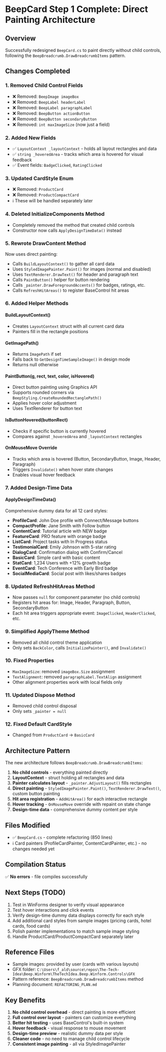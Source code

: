 # BeepCard Step 1 Complete: Direct Painting Architecture

## Overview
Successfully redesigned `BeepCard.cs` to paint directly without child controls, following the `BeepBreadcrumb.DrawBreadcrumbItems` pattern.

## Changes Completed

### 1. Removed Child Control Fields
- ❌ Removed: `BeepImage imageBox`
- ❌ Removed: `BeepLabel headerLabel`
- ❌ Removed: `BeepLabel paragraphLabel`
- ❌ Removed: `BeepButton actionButton`
- ❌ Removed: `BeepButton secondaryButton`
- ❌ Removed: `int maxImageSize` (now just a field)

### 2. Added New Fields
- ✅ `LayoutContext _layoutContext` - holds all layout rectangles and data
- ✅ `string _hoveredArea` - tracks which area is hovered for visual feedback
- ✅ Event fields: `BadgeClicked`, `RatingClicked`

### 3. Updated CardStyle Enum
- ❌ Removed: `ProductCard`
- ❌ Removed: `ProductCompactCard`
- ℹ️ These will be handled separately later

### 4. Deleted InitializeComponents Method
- Completely removed the method that created child controls
- Constructor now calls `ApplyDesignTimeData()` instead

### 5. Rewrote DrawContent Method
Now uses direct painting:
- Calls `BuildLayoutContext()` to gather all card data
- Uses `StyledImagePainter.Paint()` for images (normal and disabled)
- Uses `TextRenderer.DrawText()` for header and paragraph text
- Calls `PaintButton()` helper for button rendering
- Calls `_painter.DrawForegroundAccents()` for badges, ratings, etc.
- Calls `RefreshHitAreas()` to register BaseControl hit areas

### 6. Added Helper Methods

#### BuildLayoutContext()
- Creates `LayoutContext` struct with all current card data
- Painters fill in the rectangle positions

#### GetImagePath()
- Returns `ImagePath` if set
- Falls back to `GetDesignTimeSampleImage()` in design mode
- Returns null otherwise

#### PaintButton(g, rect, text, color, isHovered)
- Direct button painting using Graphics API
- Supports rounded corners via `BeepStyling.CreateRoundedRectanglePath()`
- Applies hover color adjustment
- Uses TextRenderer for button text

#### IsButtonHovered(buttonRect)
- Checks if specific button is currently hovered
- Compares against `_hoveredArea` and `_layoutContext` rectangles

#### OnMouseMove Override
- Tracks which area is hovered (Button, SecondaryButton, Image, Header, Paragraph)
- Triggers `Invalidate()` when hover state changes
- Enables visual hover feedback

### 7. Added Design-Time Data

#### ApplyDesignTimeData()
Comprehensive dummy data for all 12 card styles:
- **ProfileCard**: John Doe profile with Connect/Message buttons
- **CompactProfile**: Jane Smith with Follow button
- **ContentCard**: Tutorial article with NEW badge
- **FeatureCard**: PRO feature with orange badge
- **ListCard**: Project tasks with In Progress status
- **TestimonialCard**: Emily Johnson with 5-star rating
- **DialogCard**: Confirmation dialog with Confirm/Cancel
- **BasicCard**: Simple card with basic content
- **StatCard**: 1,234 Users with +12% growth badge
- **EventCard**: Tech Conference with Early Bird badge
- **SocialMediaCard**: Social post with likes/shares badges

### 8. Updated RefreshHitAreas Method
- Now passes `null` for component parameter (no child controls)
- Registers hit areas for: Image, Header, Paragraph, Button, SecondaryButton
- Each hit area triggers appropriate event: `ImageClicked`, `HeaderClicked`, etc.

### 9. Simplified ApplyTheme Method
- Removed all child control theme application
- Only sets `BackColor`, calls `InitializePainter()`, and `Invalidate()`

### 10. Fixed Properties
- `MaxImageSize`: removed `imageBox.Size` assignment
- `TextAlignment`: removed `paragraphLabel.TextAlign` assignment
- Other alignment properties work with local fields only

### 11. Updated Dispose Method
- Removed child control disposal
- Only sets `_painter = null`

### 12. Fixed Default CardStyle
- Changed from `ProductCard` → `BasicCard`

## Architecture Pattern

The new architecture follows `BeepBreadcrumb.DrawBreadcrumbItems`:
1. **No child controls** - everything painted directly
2. **LayoutContext** - struct holding all rectangles and data
3. **Painter calculates layout** - `_painter.AdjustLayout()` fills rectangles
4. **Direct painting** - `StyledImagePainter.Paint()`, `TextRenderer.DrawText()`, custom button painting
5. **Hit area registration** - `AddHitArea()` for each interactive rectangle
6. **Hover tracking** - `OnMouseMove` override with repaint on state change
7. **Design-time data** - comprehensive dummy content per style

## Files Modified
- ✅ `BeepCard.cs` - complete refactoring (850 lines)
- ℹ️ Card painters (ProfileCardPainter, ContentCardPainter, etc.) - no changes needed yet

## Compilation Status
✅ **No errors** - file compiles successfully

## Next Steps (TODO)
1. Test in WinForms designer to verify visual appearance
2. Test hover interactions and click events
3. Verify design-time dummy data displays correctly for each style
4. Add additional card styles from sample images (pricing cards, hotel cards, food cards)
5. Polish painter implementations to match sample image styling
6. Handle ProductCard/ProductCompactCard separately later

## Reference Files
- Sample images: provided by user (cards with various layouts)
- GFX folder: `C:\Users\f_ald\source\repos\The-Tech-Idea\Beep.Winform\TheTechIdea.Beep.Winform.Controls\GFX`
- Pattern reference: `BeepBreadcrumb.DrawBreadcrumbItems` method
- Planning document: `REFACTORING_PLAN.md`

## Key Benefits
1. **No child control overhead** - direct painting is more efficient
2. **Full control over layout** - painters can customize everything
3. **Better hit testing** - uses BaseControl's built-in system
4. **Hover feedback** - visual response to mouse movement
5. **Design-time preview** - realistic dummy data per style
6. **Cleaner code** - no need to manage child control lifecycle
7. **Consistent image painting** - all via StyledImagePainter
